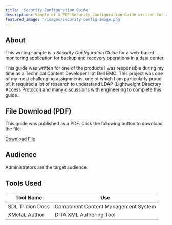 ```yaml
---
title: 'Security Configuration Guide'
description: Sample of a PDF Security Configuration Guide written for administrators using DITA XML topic-based authoring.
featured_image: '/images/security-config-image.png'
---
```


## About

This writing sample is a <em>Security Configuration Guide</em> for a web-based monitoring application for backup and recovery operations in a data center. 

This guide was written for one of the products I was responsible during my time as a Technical Content Developer II at Dell EMC. This project was one of my most challenging assignments, one of which I am particularly proud of. It required a lot of research to understand LDAP (Lightweight Directory Access Protocol) and many discussions with engineering to complete this guide. 

## File Download (PDF)

This guide was published as a PDF. Click the following button to download the file:

<a href="/uploads/Data Protection Central 18.2 Security Configuration Guide.pdf" class="button button--large">Download File <i class="fas fa-download"></i></a>

## Audience

Administrators are the target audience.

## Tools Used 

<table>
	<thead>
		<tr>
			<th>Tool Name</th>
			<th>Use</th>
		</tr>
	</thead>
	<tbody>
		<tr>
			<td>SDL Tridion Docs</td>
			<td>Component Content Management System</td>
		</tr>
		<tr>
			<td>XMetaL Author</td>
			<td>DITA XML Authoring Tool</td>
		</tr>
	</tbody>
</table>